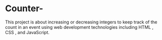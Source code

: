 # Counter-

This project is about increasing or decreasing integers to keep track of the count in an event using web development technologies including HTML , CSS , and JavaScript.
